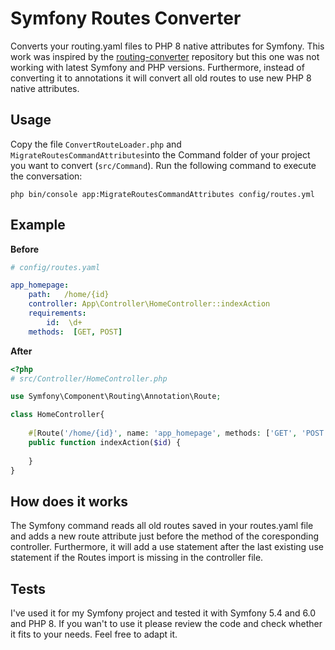
# Symfony Routes Converter

Converts your routing.yaml files to PHP 8 native attributes for Symfony.
This work was inspired by the [routing-converter](https://github.com/Stoakes/routing-converter) repository but this one was not working with latest Symfony and PHP versions. Furthermore, instead of converting it to annotations it will convert all old routes to use new PHP 8 native attributes.

## Usage

Copy the file `ConvertRouteLoader.php` and `MigrateRoutesCommandAttributes`into the Command folder of your project you want to convert (`src/Command`).
Run the following command to execute the conversation:

    php bin/console app:MigrateRoutesCommandAttributes config/routes.yml

## Example 

**Before**

````yaml
# config/routes.yaml

app_homepage:
    path:   /home/{id}
    controller: App\Controller\HomeController::indexAction
    requirements:
        id:  \d+
    methods:  [GET, POST]
````
**After**

````php
<?php
# src/Controller/HomeController.php

use Symfony\Component\Routing\Annotation\Route;

class HomeController{
    
    #[Route('/home/{id}', name: 'app_homepage', methods: ['GET', 'POST'], requirements: ['id' => '\d+'])]
    public function indexAction($id) {
    
    }  
}
````

## How does it works

The Symfony command reads all old routes saved in your routes.yaml file and adds a new route attribute just before the method of the coresponding controller. Furthermore, it will add a use statement after the last existing use statement if the Routes import is missing in the controller file.

## Tests

I've used it for my Symfony project and tested it with Symfony 5.4 and 6.0 and PHP 8. If you wan't to use it please review the code and check whether it fits to your needs. Feel free to adapt it.
